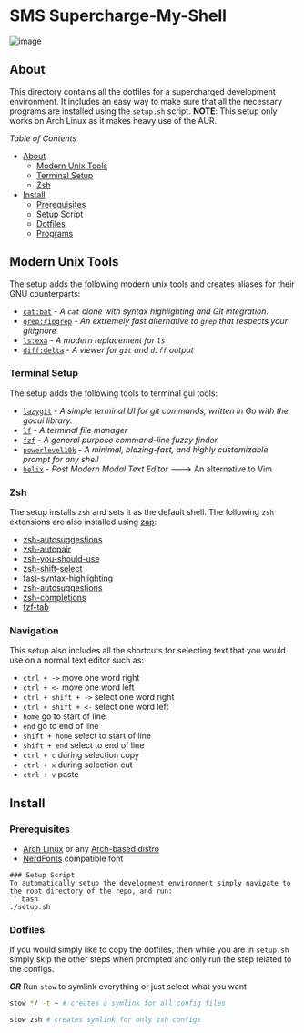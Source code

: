 # SMS Supercharge-My-Shell
![image](https://github.com/AH-Merii/SMS-Supercharge-My-Shell/assets/43741215/09bfeb3b-3387-47e3-9ef9-34dae4ba4b41)

## About
This directory contains all the dotfiles for a supercharged development environment. It includes an easy way to make sure that all the necessary programs are installed using the `setup.sh` script.
**NOTE**: This setup only works on Arch Linux as it makes heavy use of the AUR.

*Table of Contents*
- [About](#about)
    - [Modern Unix Tools](#modern-unix-tools)
    - [Terminal Setup](#terminal-setup)
    - [Zsh](#zsh)
- [Install](#install)
    - [Prerequisites](#prerequisites)
    - [Setup Script](#setup-script)
    - [Dotfiles](#dotfiles)
    - [Programs](#programs)

## Modern Unix Tools
The setup adds the following modern unix tools and creates aliases for their GNU counterparts:
* [`cat:bat`](https://github.com/sharkdp/bat) - *A `cat` clone with syntax highlighting and Git integration.*
* [`grep:ripgrep`](https://github.com/BurntSushi/ripgrep) - *An extremely fast alternative to `grep` that respects your gitignore*
* [`ls:exa`](https://github.com/ogham/exa) - *A modern replacement for `ls`*
* [`diff:delta`](https://github.com/dandavison/delta) - *A viewer for `git` and `diff` output*

### Terminal Setup
The setup adds the following tools to terminal gui tools:
* [`lazygit`](https://github.com/jesseduffield/lazygit) - *A simple terminal UI for git commands, written in Go with the gocui library.*
* [`lf`](https://github.com/gokcehan/lf) - *A terminal file manager*
* [`fzf`](https://github.com/junegunn/fzf) - *A general purpose command-line fuzzy finder.*
* [`powerlevel10k`](https://github.com/romkatv/powerlevel10k) - *A minimal, blazing-fast, and highly customizable prompt for any shell*
* [`helix`](https://helix-editor.com/) - *Post Modern Modal Text Editor* ---> An alternative to Vim
 
### Zsh
The setup installs `zsh` and sets it as the default shell. The following `zsh` extensions are also installed using [zap](https://github.com/zap-zsh/zap):
* [zsh-autosuggestions](https://github.com/zsh-users/zsh-autosuggestions)
* [zsh-autopair](https://github.com/hlissner/zsh-autopair)
* [zsh-you-should-use](https://github.com/MichaelAquilina/zsh-you-should-use)
* [zsh-shift-select](https://github.com/jirutka/zsh-shift-select)
* [fast-syntax-highlighting](https://github.com/zdharma-continuum/fast-syntax-highlighting)
* [zsh-autosuggestions](https://github.com/zsh-users/zsh-autosuggestions)
* [zsh-completions](https://github.com/zsh-users/zsh-completions)
* [fzf-tab](https://github.com/Aloxaf/fzf-tab)

### Navigation
This setup also includes all the shortcuts for selecting text that you would use on a normal text editor such as:
* `ctrl + ->`         move one word right
* `ctrl + <-`         move one word left
* `ctrl + shift + ->` select one word right
* `ctrl + shift + <-` select one word left
* `home`              go to start of line
* `end`               go to end of line
* `shift + home`      select to start of line
* `shift + end`       select to end of line
* `ctrl + c`          during selection copy
* `ctrl + x`          during selection cut
* `ctrl + v`          paste

## Install
### Prerequisites
* [Arch Linux](https://archlinux.org/) or any [Arch-based distro](https://wiki.archlinux.org/title/Arch-based_distributions)
* [NerdFonts](https://www.nerdfonts.com/font-downloads) compatible font

```
### Setup Script
To automatically setup the development environment simply navigate to the root directory of the repo, and run: 
```bash
./setup.sh
```

### Dotfiles
If you would simply like to copy the dotfiles, then while you are in `setup.sh` simply skip the other steps when prompted and only run the step related to the configs.

***OR***
Run `stow` to symlink everything or just select what you want

```bash
stow */ -t ~ # creates a symlink for all config files
```

```bash
stow zsh # creates symlink for only zsh configs
```
